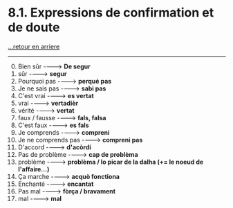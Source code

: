# 8.1. Expressions de confirmation et de doute

[...retour en arriere](../../../menu_fiches.md)

---

0. Bien sûr  ----> **De segur**
1. sûr ----> **segur**
2. Pourquoi pas  ----> **perqué pas**
3. Je ne sais pas  ----> **sabi pas**
4. C'est vrai  ----> **es vertat**
5. vrai ----> **vertadièr**
6. vérité ----> **vertat**
7. faux / fausse ----> **fals, falsa**
8. C'est faux  ----> **es fals**
9. Je comprends  ----> **compreni**
10. Je ne comprends pas  ----> **compreni pas**
11. D'accord  ----> **d'acòrdi**
12. Pas de problème  ----> **cap de problèma**
13. problème ----> **problèma / lo picar de la dalha (+= le noeud de l'affaire...)**
14. Ça marche  ----> **acquò fonctiona**
15. Enchanté  ----> **encantat**
16. Pas mal ----> **fòrça / bravament**
17. mal ----> **mal**
